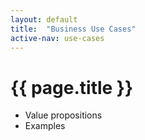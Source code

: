 ```yaml
---
layout: default
title:  "Business Use Cases"
active-nav: use-cases
---
```


<div class="grid-container padding-y-6">
    <h1>{{ page.title }}</h1>
    <div class="grid-row grid-gap">
        <div class="tablet:grid-col-6">
            <ul>
                <li>Value propositions</li>
                <li>Examples</li>
            </ul>
        </div>
        <div class="tablet:grid-col-6">
        </div>
    </div>
</div>

